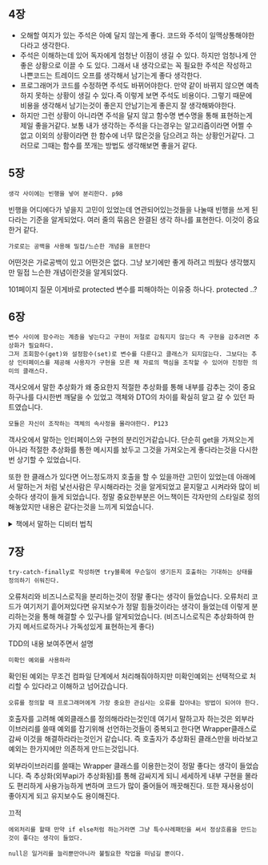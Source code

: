 
## 4장

- 오해할 여지가 있는 주석은 아예 달지 않는게 좋다. 코드와 주석이 일맥상통해야한다라고 생각한다.
- 주석은 이해하는데 있어 독자에게 엄청난 이점이 생길 수 있다. 하지만 엄청나게 안좋은 상황으로 이끌 수 도 있다. 그래서 내 생각으로는 꼭 필요한 주석은 작성하고 나쁜코드는 트레이드 오프를 생각해서 남기는게 좋다 생각한다.  
- 프로그래머가 코드를 수정하면 주석도 바뀌어야한다. 만약 같이 바뀌지 않으면 예측하지 못하는 상황이 생길 수 있다.즉 이렇게 보면 주석도 비용이다. 그렇기 때문에 비용을 생각해서 남기는것이 좋은지 안남기는게 좋은지 잘 생각해봐야한다.
- 하지만 그런 상황이 아니라면 주석을 달지 않고 함수명 변수명을 통해 표현하는게 제일 좋을거같다. 보통 내가 생각하는 주석을 다는경우는 알고리즘이라면 어쩔 수 없고 이외의 상황이라면 한 함수에 너무 많은것을 담으려고 하는 상황인거같다. 그러므로 그때는 함수를 쪼개는 방법도 생각해보면 좋을거 같다.


## 5장
```
생각 사이에는 빈행을 넣어 분리한다. p98
```
빈행을 어디에다가 넣을지 고민이 있었는데 연관되어있는것들을 나눌때 빈행을 쓰게 된다라는 기준을 알게되었다. 여러 줄의 묶음은 완결된 생각 하나를 표현한다. 이것이 중요한거 같다.

```
가로로는 공백을 사용해 밀접/느슨한 개념을 표현한다
```
어떤것은 가로공백이 있고 어떤것은 없다. 그냥 보기에만 좋게 하려고 띄웠다 생각했지만 밀접 느슨한 개념이란것을 알게되었다.

101페이지 질문 이게바로 protected 변수를 피해야하는 이유중 하나다. protected ..?

## 6장

```
변수 사이에 함수라는 계층을 넣는다고 구현이 저절로 감춰지지 않는다 즉 구현을 감추려면 추상화가 필요하다. 
그저 조회함수(get)와 설정함수(set)로 변수를 다룬다고 클래스가 되지않는다. 그보다는 추상 인터페이스를 제공해 사용자가 구현을 모른 채 자료의 핵심을 조작할 수 있어야 진정한 의미의 클래스다.
```
  객사오에서 말한 추상화가 왜 중요한지 적절한 추상화를 통해 내부를 감추는 것이 중요하구나를 다시한번 깨달을 수 있었고 객체와 DTO의 차이를 확실히 알고 갈 수 있던 파트였습니다.

``` 
모듈은 자신이 조작하는 객체의 속사정을 몰라야한다. P123
```
객사오에서 말하는 인터페이스와 구현의 분리인거같습니다. 단순히 get을 가져오는게 아니라 적절한 추상화를 통한 메시지를 놨두고 그것을 가져오는게 좋다라는것을 다시한번 상기할 수 있었습니다.

또한 한 클래스가 있다면 어느정도까지 호출을 할 수 있을까란 고민이 있었는데 아래에서 말하는거 처럼 낯선사람은 무시해라라는 것을 알게되었고 묻지말고 시켜라와 많이 비슷하다 생각이 들게 되었습니다. 정말 중요한부분은 어느책이든 각자만의 스타일로 정의해놓았지만 내용은 같다는것을 느끼게 되었습니다.
<details>
<summary>책에서 말하는 디비터 법칙</summary>
<div markdown="1">

책에서 디미터 법칙은"클래스 C의 메서드 f는 다음과 같은 객체의 메서드만 호출해야 한다."라고 주장합니다.

1. 클래스 C: 메서드 f가 속한 클래스인 클래스 C의 메서드는 호출할 수 있습니다. 이것은 자명한 부분입니다.
    
2. f가 생성한 객체: 메서드 f가 새로 생성한 객체의 메서드를 호출할 수 있습니다. 즉, 메서드 f에서 객체를 생성한 경우 해당 객체의 메서드를 호출할 수 있습니다.
    
3. f 인수로 넘어온 객체: 메서드 f에 인수로 전달된 객체의 메서드를 호출할 수 있습니다. 즉, 메서드 f에게 인수로 전달된 객체에 대해서만 메서드 호출이 가능합니다.
    
4. C 인스턴스 변수에 저장된 객체: 클래스 C의 인스턴스 변수에 저장된 객체의 메서드를 호출할 수 있습니다. 이것은 클래스 C가 직접 관리하는 객체에 대한 메서드 호출을 허용합니다.

단 위 객체에서 허용된 메서드가 반환하는 객체의 메서드는 호출하면 안된다고한다. 낯선 사람은 경계하고 친구랑만 놀라는 의미다.

</div>
</details>

## 7장

```
try-catch-finally로 작성하면 try블록에 무슨일이 생기든지 호출하는 기대하는 상태를 정의하기 쉬워진다.
```

오류처리와 비즈니스로직을 분리하는것이 정말 좋다는 생각이 들었습니다. 오류처리 코드가 여기저기 흩어져있다면 유지보수가 정말 힘들것이라는 생각이 들었는데 이렇게 분리하는것을 통해 해결할 수 있구나를 알게되었습니다. 
(비즈니스로직은 추상화하여 한가지 메서드로하거나 가독성있게 표현하는게 좋다)

TDD의 내용 보여주면서 설명

```
미확인 예외를 사용하라
```
확인된 예외는 무조건 컴파일 단계에서 처리해줘야하지만 미확인예외는 선택적으로 처리할 수 있다라고 이해하고 넘어갔습니다.

```
오류를 정의할 때 프로그래머에게 가장 중요한 관심사는 오류를 잡아내는 방법이 되어야 한다.
```
호출자를 고려해 예외클래스를 정의해라라는것인데 여기서 말하고자 하는것은 외부라이브러리를 쓸때 예외를 잡기위해 선언하는것들이 중복되고 한다면 Wrapper클래스로 감싸 이것을 해결하라라는것인거 같습니다. 즉 호출자가 추상화된 클래스만을 바라보고 예외는 한가지에만 의존하게 만드는것입니다.

외부라이브러리를 쓸때는 Wrapper 클래스를 이용한는것이 정말 좋다는 생각이 들었습니다. 즉 추상화(외부api가 추상화됨)를 통해 감싸지게 되니 세세하게 내부 구현을 몰라도 편리하게 사용가능하게 변하며 코드가 많이 줄어들어 깨끗해진다. 또한 재사용성이 좋아지게 되고 유지보수도 용이해진다. 

끄적

```
에외처리를 할때 만약 if else처럼 하는거라면 그냥 특수사례패턴을 써서 정상흐름을 만드는것이 좋다는 생각이 들었다.
```
```
null은 일거리를 늘리뿐만아니라 불필요한 작업을 떠넘길 뿐이다.
```
